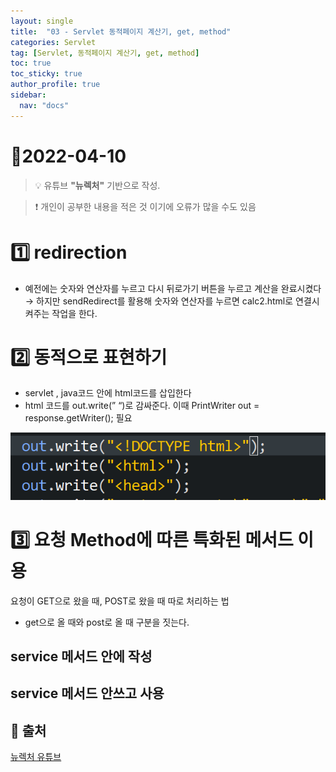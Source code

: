 ```yaml
---
layout: single
title:  "03 - Servlet 동적페이지 계산기, get, method"
categories: Servlet
tag: [Servlet, 동적페이지 계산기, get, method]
toc: true
toc_sticky: true
author_profile: true
sidebar:
  nav: "docs"
---
```



# 🎲2022-04-10

<!--Quote-->
> 💡 유튜브 **"뉴렉처"** 기반으로 작성.

> ❗ 개인이 공부한 내용을 적은 것 이기에 오류가 많을 수도 있음


# 1️⃣ redirection

<script src="https://gist.github.com/kimyeong96/f4878bbeee72a85c2128ec83fb3cabab.js"></script>

- 예전에는 숫자와 연산자를 누르고 다시 뒤로가기 버튼을 누르고 계산을 완료시켰다 → 하지만 sendRedirect를 활용해 숫자와 연산자를 누르면 calc2.html로 연결시켜주는 작업을 한다.



# 2️⃣ 동적으로 표현하기

- servlet , java코드 안에 html코드를 삽입한다
- html 코드를 out.write(” “)로 감싸준다. 이때 PrintWriter out = response.getWriter(); 필요

![1.png](/assets/images/posts/2022-04-10/1.png)



# 3️⃣ 요청 Method에 따른 특화된 메서드 이용

요청이 GET으로 왔을 때, POST로 왔을 때 따로 처리하는 법

- get으로 올 때와 post로 올 때 구분을 짓는다.

## service 메서드 안에 작성

<script src="https://gist.github.com/kimyeong96/bfbb918bdaa9af5fb9cb1b553c4d72ff.js"></script>

## service 메서드 안쓰고 사용

<script src="https://gist.github.com/kimyeong96/e4d08a12f5be197d1a9470a0d8d423e9.js"></script>


## 📑 출처
[뉴렉처 유튜브](https://www.youtube.com/channel/UC5-ixpj8DioZqmrasj6Ihpw)

